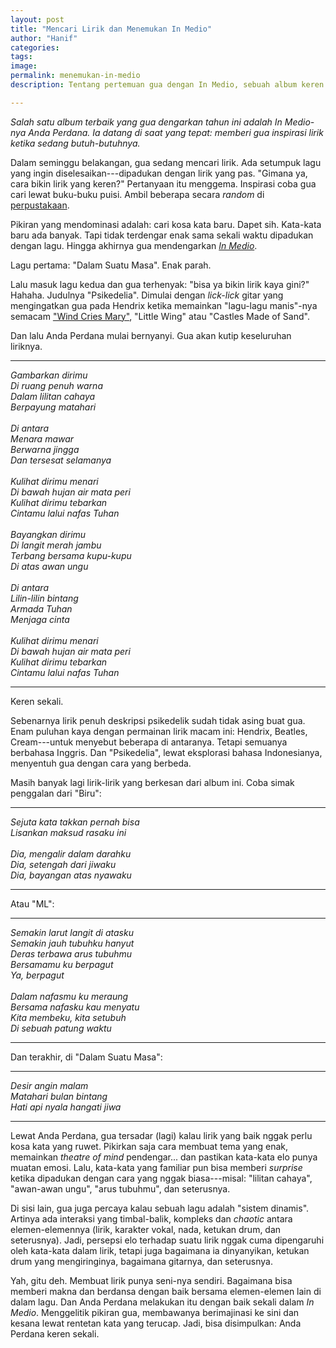 ```yaml
---
layout: post
title: "Mencari Lirik dan Menemukan In Medio"
author: "Hanif" 
categories: 
tags: 
image: 
permalink: menemukan-in-medio
description: Tentang pertemuan gua dengan In Medio, sebuah album keren dari Anda Perdana yang memberikan gua inspirasi dengan lirik-liriknya yang penuh kesan.

---
```


*Salah satu album terbaik yang gua dengarkan tahun ini adalah In Medio-nya Anda Perdana. Ia datang di saat yang tepat: memberi gua inspirasi lirik ketika sedang butuh-butuhnya.*<!--more-->

Dalam seminggu belakangan, gua sedang mencari lirik. Ada setumpuk lagu yang ingin diselesaikan---dipadukan dengan lirik yang pas. "Gimana ya, cara bikin lirik yang keren?" Pertanyaan itu menggema. Inspirasi coba gua cari lewat buku-buku puisi. Ambil beberapa secara *random* di [perpustakaan](https://gondolasoy.wordpress.com/2022/12/25/perpustakaan/). 

Pikiran yang mendominasi adalah: cari kosa kata baru. Dapet sih. Kata-kata baru ada banyak. Tapi tidak terdengar enak sama sekali waktu dipadukan dengan lagu. Hingga akhirnya gua mendengarkan [*In Medio*](https://www.youtube.com/watch?v=0Cmi9rzB6JA). 

Lagu pertama: "Dalam Suatu Masa". Enak parah. 

Lalu masuk lagu kedua dan gua terhenyak: "bisa ya bikin lirik kaya gini?" Hahaha. Judulnya "Psikedelia". Dimulai dengan *lick-lick* gitar yang mengingatkan gua pada Hendrix ketika memainkan "lagu-lagu manis"-nya semacam ["Wind Cries Mary"](https://www.youtube.com/watch?v=r0EMrJTgqgM), "Little Wing" atau "Castles Made of Sand".

Dan lalu Anda Perdana mulai bernyanyi. Gua akan kutip keseluruhan liriknya. 

***************************
*Gambarkan dirimu*
<br>
*Di ruang penuh warna*
<br>
*Dalam lilitan cahaya*
<br>
*Berpayung matahari*
<br>
<br>
*Di antara*
<br>
*Menara mawar*
<br>
*Berwarna jingga*
<br>
*Dan tersesat selamanya*
<br>
<br>
*Kulihat dirimu menari*
<br>
*Di bawah hujan air mata peri*
<br>
*Kulihat dirimu tebarkan*
<br>
*Cintamu lalui nafas Tuhan*
<br>
<br>
*Bayangkan dirimu*
<br>
*Di langit merah jambu*
<br>
*Terbang bersama kupu-kupu*
<br>
*Di atas awan ungu*
<br>
<br>
*Di antara*
<br>
*Lilin-lilin bintang*
<br>
*Armada Tuhan*
<br>
*Menjaga cinta*
<br>
<br>
*Kulihat dirimu menari*
<br>
*Di bawah hujan air mata peri*
<br>
*Kulihat dirimu tebarkan*
<br>
*Cintamu lalui nafas Tuhan*
<br>

***************************


Keren sekali.

Sebenarnya lirik penuh deskripsi psikedelik sudah tidak asing buat gua. Enam puluhan kaya dengan permainan lirik macam ini: Hendrix, Beatles, Cream---untuk menyebut beberapa di antaranya. Tetapi semuanya berbahasa Inggris. Dan "Psikedelia", lewat eksplorasi bahasa Indonesianya, menyentuh gua dengan cara yang berbeda. 

Masih banyak lagi lirik-lirik yang berkesan dari album ini. Coba simak penggalan dari "Biru":

***************************

*Sejuta kata takkan pernah bisa*
<br>
*Lisankan maksud rasaku ini*
<br>
<br>
*Dia, mengalir dalam darahku*
<br>
*Dia, setengah dari jiwaku*
<br>
*Dia, bayangan atas nyawaku*
<br>

***************************

Atau "ML":

***************************

*Semakin larut langit di atasku*
<br>
*Semakin jauh tubuhku hanyut*
<br>
*Deras terbawa arus tubuhmu*
<br>
*Bersamamu ku berpagut*
<br>
*Ya, berpagut*
<br>
<br>
*Dalam nafasmu ku meraung*
<br>
*Bersama nafasku kau menyatu*
<br>
*Kita membeku, kita setubuh*
<br>
*Di sebuah patung waktu*
<br>

***************************

Dan terakhir, di "Dalam Suatu Masa":

***************************

*Desir angin malam*
<br>
*Matahari bulan bintang*
<br>
*Hati api nyala hangati jiwa*
<br>

***************************

Lewat Anda Perdana, gua tersadar (lagi) kalau lirik yang baik nggak perlu kosa kata yang ruwet. Pikirkan saja cara membuat tema yang enak, memainkan *theatre of mind* pendengar... dan pastikan kata-kata elo punya muatan emosi. Lalu, kata-kata yang familiar pun bisa memberi *surprise* ketika dipadukan dengan cara yang nggak biasa---misal: "lilitan cahaya", "awan-awan ungu", "arus tubuhmu", dan seterusnya. 

Di sisi lain, gua juga percaya kalau sebuah lagu adalah "sistem dinamis". Artinya ada interaksi yang timbal-balik, kompleks dan *chaotic* antara elemen-elemennya (lirik, karakter vokal, nada, ketukan drum, dan seterusnya). Jadi, persepsi elo terhadap suatu lirik nggak cuma dipengaruhi oleh kata-kata dalam lirik, tetapi juga bagaimana ia dinyanyikan, ketukan drum yang mengiringinya, bagaimana gitarnya, dan seterusnya. 

Yah, gitu deh. Membuat lirik punya seni-nya sendiri. Bagaimana bisa memberi makna dan berdansa dengan baik bersama elemen-elemen lain di dalam lagu. Dan Anda Perdana melakukan itu dengan baik sekali dalam *In Medio*. Menggelitik pikiran gua, membawanya berimajinasi ke sini dan kesana lewat rentetan kata yang terucap. Jadi, bisa disimpulkan: Anda Perdana keren sekali. 

